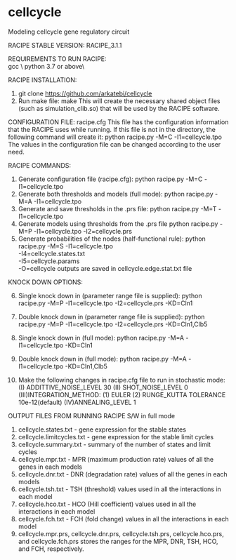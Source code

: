 # cellcycle
Modeling cellcycle gene regulatory circuit

RACIPE STABLE VERSION: RACIPE_3.1.1

REQUIREMENTS TO RUN RACIPE:\
 gcc \ 
 python 3.7 or above\

RACIPE INSTALLATION:
 1. git clone  https://github.com/arkatebi/cellcycle
 2. Run make file: 
    make
    This will create the necessary shared object files 
    (such as simulation_clib.so) that will be used by 
    the RACIPE software.

CONFIGURATION FILE: racipe.cfg
This file has the configuration information that the
RACIPE uses while running. If this file is not in the
directory, the following command will create it:
   python racipe.py -M=C -I1=cellcycle.tpo
The values in the configuration file can be changed
according to the user need.

RACIPE COMMANDS:
1. Generate configuration file (racipe.cfg):
   python racipe.py -M=C -I1=cellcycle.tpo
2. Generate both thresholds and models (full mode):
   python racipe.py -M=A -I1=cellcycle.tpo
3. Generate and save thresholds in the .prs file:
   python racipe.py -M=T -I1=cellcycle.tpo
4. Generate models using thresholds from the .prs file
   python racipe.py -M=P -I1=cellcycle.tpo -I2=cellcycle.prs
5. Generate probabilities of the nodes (half-functional rule):
   python racipe.py -M=S -I1=cellcycle.tpo \
                         -I4=cellcycle.states.txt \
                         -I5=cellcycle.params \
                         -O=cellcycle
   outputs are saved in cellcycle.edge.stat.txt file


KNOCK DOWN OPTIONS: 

6. Single knock down in (parameter range file is supplied):
   python racipe.py -M=P -I1=cellcycle.tpo -I2=cellcycle.prs  -KD=Cln1

7. Double knock down in (parameter range file is supplied):
   python racipe.py -M=P -I1=cellcycle.tpo -I2=cellcycle.prs  -KD=Cln1,Clb5

8. Single knock down in (full mode):
   python racipe.py -M=A -I1=cellcycle.tpo -KD=Cln1

9. Double knock down in (full mode):
   python racipe.py -M=A -I1=cellcycle.tpo -KD=Cln1,Clb5

10. Make the following changes in racipe.cfg file to run in stochastic mode: 
    (I)  ADDITTIVE_NOISE_LEVEL 30
    (II) SHOT_NOISE_LEVEL 0
    (III)INTEGRATION_METHOD:
         (1) EULER 
         (2) RUNGE_KUTTA 
             TOLERANCE 10e-12(default)
    (IV)ANNEALING_LEVEL 1 

OUTPUT FILES FROM RUNNING RACIPE S/W in full mode
1. cellcycle.states.txt - gene expression for the stable states
2. cellcycle.limitcycles.txt - gene expression for the stable limit cycles
3. cellcycle.summary.txt - summary of the number of states and limit cycles 
4. cellcycle.mpr.txt - MPR (maximum production rate) values of all 
                the genes in each models 
5. cellcycle.dnr.txt - DNR (degradation rate) values of all the genes 
                in each models
6. cellcycle.tsh.txt - TSH (threshold) values used in all the 
                interactions in each model 
7. cellcycle.hco.txt - HCO (Hill coefficient) values used in 
                all the interactions in each model 
8. cellcycle.fch.txt - FCH (fold change) values in all the 
                interactions in each model
9. cellcycle.mpr.prs, cellcycle.dnr.prs, cellcycle.tsh.prs, cellcycle.hco.prs, and 
   cellcycle.fch.prs stores the ranges for the MPR, DNR, TSH, HCO, 
   and FCH, respectively. 
